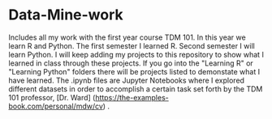 # Data-Mine-work
Includes all my work with the first year course TDM 101. In this year we learn R and Python. The first semester I learned R. Second semester I will learn Python. I will keep adding my projects to this repository to show what I learned in class through these projects. If you go into the "Learning R" or "Learning Python" folders there will be projects listed to demonstate what I have learned. The .ipynb files are Jupyter Notebooks where I explored different datasets in order to accomplish a certain task set forth by the TDM 101 professor, [Dr. Ward] (https://the-examples-book.com/personal/mdw/cv) .
